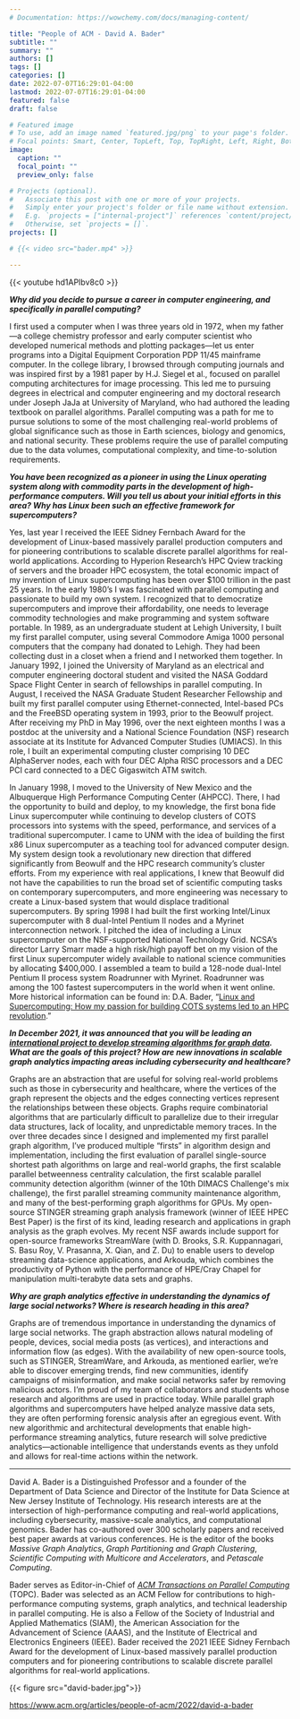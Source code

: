 ```yaml
---
# Documentation: https://wowchemy.com/docs/managing-content/

title: "People of ACM - David A. Bader"
subtitle: ""
summary: ""
authors: []
tags: []
categories: []
date: 2022-07-07T16:29:01-04:00
lastmod: 2022-07-07T16:29:01-04:00
featured: false
draft: false

# Featured image
# To use, add an image named `featured.jpg/png` to your page's folder.
# Focal points: Smart, Center, TopLeft, Top, TopRight, Left, Right, BottomLeft, Bottom, BottomRight.
image:
  caption: ""
  focal_point: ""
  preview_only: false

# Projects (optional).
#   Associate this post with one or more of your projects.
#   Simply enter your project's folder or file name without extension.
#   E.g. `projects = ["internal-project"]` references `content/project/deep-learning/index.md`.
#   Otherwise, set `projects = []`.
projects: []

# {{< video src="bader.mp4" >}}

---
```



{{< youtube hd1APIbv8c0 >}}

***Why did you decide to pursue a career in computer engineering, and specifically in parallel computing?***

I first used a computer when I was three years old in 1972, when my father—a college chemistry professor and early computer scientist who developed numerical methods and plotting packages—let us enter programs into a Digital Equipment Corporation PDP 11/45 mainframe computer. In the college library, I browsed through computing journals and was inspired first by a 1981 paper by H.J. Siegel et al., focused on parallel computing architectures for image processing. This led me to pursuing degrees in electrical and computer engineering and my doctoral research under Joseph JaJa at University of Maryland, who had authored the leading textbook on parallel algorithms. Parallel computing was a path for me to pursue solutions to some of the most challenging real-world problems of global significance such as those in Earth sciences, biology and genomics, and national security. These problems require the use of parallel computing due to the data volumes, computational complexity, and time-to-solution requirements.

***You have been recognized as a pioneer in using the Linux operating system along with commodity parts in the development of high-performance computers. Will you tell us about your initial efforts in this area? Why has Linux been such an effective framework for supercomputers?***

Yes, last year I received the IEEE Sidney Fernbach Award for the development of Linux-based massively parallel production computers and for pioneering contributions to scalable discrete parallel algorithms for real-world applications. According to Hyperion Research’s HPC Qview tracking of servers and the broader HPC ecosystem, the total economic impact of my invention of Linux supercomputing has been over $100 trillion in the past 25 years. In the early 1980’s I was fascinated with parallel computing and passionate to build my own system. I recognized that to democratize supercomputers and improve their affordability, one needs to leverage commodity technologies and make programming and system software portable. In 1989, as an undergraduate student at Lehigh University, I built my first parallel computer, using several Commodore Amiga 1000 personal computers that the company had donated to Lehigh. They had been collecting dust in a closet when a friend and I networked them together. In January 1992, I joined the University of Maryland as an electrical and computer engineering doctoral student and visited the NASA Goddard Space Flight Center in search of fellowships in parallel computing. In August, I received the NASA Graduate Student Researcher Fellowship and built my first parallel computer using Ethernet-connected, Intel-based PCs and the FreeBSD operating system in 1993, prior to the Beowulf project. After receiving my PhD in May 1996, over the next eighteen months I was a postdoc at the university and a National Science Foundation (NSF) research associate at its Institute for Advanced Computer Studies (UMIACS). In this role, I built an experimental computing cluster comprising 10 DEC AlphaServer nodes, each with four DEC Alpha RISC processors and a DEC PCI card connected to a DEC Gigaswitch ATM switch.

In January 1998, I moved to the University of New Mexico and the Albuquerque High Performance Computing Center (AHPCC). There, I had the opportunity to build and deploy, to my knowledge, the first bona fide Linux supercomputer while continuing to develop clusters of COTS processors into systems with the speed, performance, and services of a traditional supercomputer. I came to UNM with the idea of building the first x86 Linux supercomputer as a teaching tool for advanced computer design. My system design took a revolutionary new direction that differed significantly from Beowulf and the HPC research community’s cluster efforts. From my experience with real applications, I knew that Beowulf did not have the capabilities to run the broad set of scientific computing tasks on contemporary supercomputers, and more engineering was necessary to create a Linux-based system that would displace traditional supercomputers. By spring 1998 I had built the first working Intel/Linux supercomputer with 8 dual-Intel Pentium II nodes and a Myrinet interconnection network. I pitched the idea of including a Linux supercomputer on the NSF-supported National Technology Grid. NCSA’s director Larry Smarr made a high risk/high payoff bet on my vision of the first Linux supercomputer widely available to national science communities by allocating $400,000. I assembled a team to build a 128-node dual-Intel Pentium II process system Roadrunner with Myrinet. Roadrunner was among the 100 fastest supercomputers in the world when it went online. More historical information can be found in: D.A. Bader, “[Linux and Supercomputing: How my passion for building COTS systems led to an HPC revolution](https://ieeexplore.ieee.org/stamp/stamp.jsp?tp=&arnumber=9546947).”

***In December 2021, it was announced that you will be leading an [international project to develop streaming algorithms for graph data](https://davidbader.net/post/20211216-njit/). What are the goals of this project? How are new innovations in scalable graph analytics impacting areas including cybersecurity and healthcare?***

Graphs are an abstraction that are useful for solving real-world problems such as those in cybersecurity and healthcare, where the vertices of the graph represent the objects and the edges connecting vertices represent the relationships between these objects. Graphs require combinatorial algorithms that are particularly difficult to parallelize due to their irregular data structures, lack of locality, and unpredictable memory traces. In the over three decades since I designed and implemented my first parallel graph algorithm, I’ve produced multiple “firsts” in algorithm design and implementation, including the first evaluation of parallel single-source shortest path algorithms on large and real-world graphs, the first scalable parallel betweenness centrality calculation, the first scalable parallel community detection algorithm (winner of the 10th DIMACS Challenge's mix challenge), the first parallel streaming community maintenance algorithm, and many of the best-performing graph algorithms for GPUs. My open-source STINGER streaming graph analysis framework (winner of IEEE HPEC Best Paper) is the first of its kind, leading research and applications in graph analysis as the graph evolves. My recent NSF awards include support for open-source frameworks StreamWare (with D. Brooks, S.R. Kuppannagari, S. Basu Roy, V. Prasanna, X. Qian, and Z. Du) to enable users to develop streaming data-science applications, and Arkouda, which combines the productivity of Python with the performance of HPE/Cray Chapel for manipulation multi-terabyte data sets and graphs.

***Why are graph analytics effective in understanding the dynamics of large social networks? Where is research heading in this area?***

Graphs are of tremendous importance in understanding the dynamics of large social networks. The graph abstraction allows natural modeling of people, devices, social media posts (as vertices), and interactions and information flow (as edges). With the availability of new open-source tools, such as STINGER, StreamWare, and Arkouda, as mentioned earlier, we’re able to discover emerging trends, find new communities, identify campaigns of misinformation, and make social networks safer by removing malicious actors. I’m proud of my team of collaborators and students whose research and algorithms are used in practice today. While parallel graph algorithms and supercomputers have helped analyze massive data sets, they are often performing forensic analysis after an egregious event. With new algorithmic and architectural developments that enable high-performance streaming analytics, future research will solve predictive analytics—actionable intelligence that understands events as they unfold and allows for real-time actions within the network.

---

David A. Bader is a Distinguished Professor and a founder of the Department of Data Science and Director of the Institute for Data Science at New Jersey Institute of Technology. His research interests are at the intersection of high-performance computing and real-world applications, including cybersecurity, massive-scale analytics, and computational genomics. Bader has co-authored over 300 scholarly papers and received best paper awards at various conferences. He is the editor of the books *Massive Graph Analytics*, *Graph Partitioning and Graph Clustering*, *Scientific Computing with Multicore and Accelerators*, and *Petascale Computing*.

Bader serves as Editor-in-Chief of [*ACM Transactions on Parallel Computing*](https://dl.acm.org/journal/topc) (TOPC). Bader was selected as an ACM Fellow for contributions to high-performance computing systems, graph analytics, and technical leadership in parallel computing. He is also a Fellow of the Society of Industrial and Applied Mathematics (SIAM), the American Association for the Advancement of Science (AAAS), and the Institute of Electrical and Electronics Engineers (IEEE). Bader received the 2021 IEEE Sidney Fernbach Award for the development of Linux-based massively parallel production computers and for pioneering contributions to scalable discrete parallel algorithms for real-world applications.

{{< figure src="david-bader.jpg">}}

https://www.acm.org/articles/people-of-acm/2022/david-a-bader
